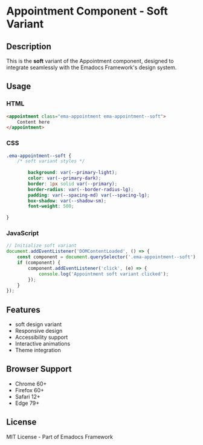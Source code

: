 # Appointment Component - Soft Variant

## Description
This is the **soft** variant of the Appointment component, designed to integrate seamlessly with the Emadocs Framework's design system.

## Usage

### HTML
```html
<appointment class="ema-appointment ema-appointment--soft">
    Content here
</appointment>
```

### CSS
```css
.ema-appointment--soft {
    /* soft variant styles */
    
        background: var(--primary-light);
        color: var(--primary-dark);
        border: 1px solid var(--primary);
        border-radius: var(--border-radius-lg);
        padding: var(--spacing-md) var(--spacing-lg);
        box-shadow: var(--shadow-sm);
        font-weight: 500;
    
}
```

### JavaScript
```javascript
// Initialize soft variant
document.addEventListener('DOMContentLoaded', () => {
    const component = document.querySelector('.ema-appointment--soft');
    if (component) {
        component.addEventListener('click', (e) => {
            console.log('Appointment soft variant clicked');
        });
    }
});
```

## Features
- soft design variant
- Responsive design
- Accessibility support
- Interactive animations
- Theme integration

## Browser Support
- Chrome 60+
- Firefox 60+
- Safari 12+
- Edge 79+

## License
MIT License - Part of Emadocs Framework
